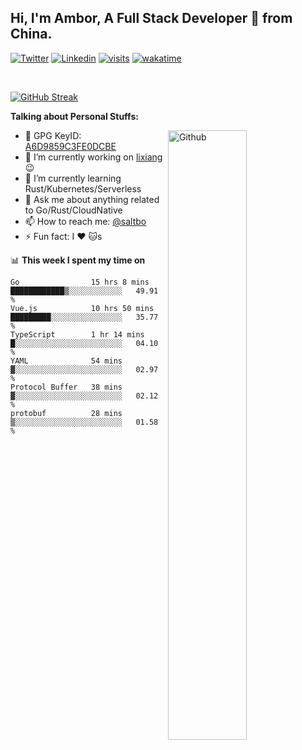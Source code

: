 ## Hi, I'm Ambor, A Full Stack Developer 🚀 from China.

[![Twitter](https://img.shields.io/badge/-saltbo-1ca0f1?style=flat&logo=twitter&logoColor=white)](https://twitter.com/rdsaltbo)
[![Linkedin](https://img.shields.io/badge/-saltbo-blue?style=flat&logo=Linkedin&logoColor=white)](https://www.linkedin.com/in/saltbo/)
[![visits](https://visitor.vercel.app/page/saltbo?color=light-green)](https://github.com/saltbo/)
[![wakatime](https://wakatime.com/badge/user/f82b1c77-faab-48cd-aef5-a12c0aff104b.svg)](https://wakatime.com/@f82b1c77-faab-48cd-aef5-a12c0aff104b)

&nbsp;  

[![GitHub Streak](http://github-readme-streak-stats.herokuapp.com?user=saltbo&hide_border=true&date_format=M%20j%5B%2C%20Y%5D)](https://git.io/streak-stats)

**Talking about Personal Stuffs:**
<!-- Any image aligned to the right. Beware the width  -->
<img width="50%" align="right" alt="Github" src="https://raw.githubusercontent.com/saltbo/saltbo/master/images/git-header.svg" />

- 🤘 GPG KeyID: [A6D9859C3FE0DCBE](https://saltbo.cn/pgp_keys.asc)
- 🔭 I’m currently working on [lixiang](https://www.lixiang.com/) :wink:
- 🌱 I’m currently learning Rust/Kubernetes/Serverless
- 💬 Ask me about anything related to Go/Rust/CloudNative
- 📫 How to reach me: [@saltbo](https://t.me/saltbo)
- ⚡ Fun fact: I :heart: :cat:s


📊 **This week I spent my time on**
<!--START_SECTION:waka-->

```text
Go                15 hrs 8 mins   ████████████▒░░░░░░░░░░░░   49.91 %
Vue.js            10 hrs 50 mins  █████████░░░░░░░░░░░░░░░░   35.77 %
TypeScript        1 hr 14 mins    █░░░░░░░░░░░░░░░░░░░░░░░░   04.10 %
YAML              54 mins         ▓░░░░░░░░░░░░░░░░░░░░░░░░   02.97 %
Protocol Buffer   38 mins         ▓░░░░░░░░░░░░░░░░░░░░░░░░   02.12 %
protobuf          28 mins         ▒░░░░░░░░░░░░░░░░░░░░░░░░   01.58 %
```

<!--END_SECTION:waka-->
